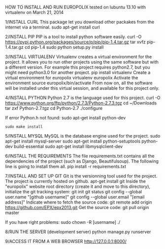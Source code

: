 HOW TO INSTALL AND RUN EUROPOLIX
tested on lubuntu 13.10 with virtualenv on March 21, 2014


1/INSTALL CURL
This package let you download other packakes from the internet via a terminal.
    sudo apt-get install curl


2/INSTALL PIP
PIP is a tool to install python software easily.
    curl -O https://pypi.python.org/packages/source/p/pip/pip-1.4.tar.gz
    tar xvfz pip-1.4.tar.gz
    cd pip-1.4
    sudo python setup.py install


3/INSTALL VIRTUALENV
Virtualenv creates a virtual environment for the project. It allows you to run other projects  using the same software but with a different version.
For example this project requires python2.7, but you might need python3.0 for another project.
    pip install virtualenv
Create a virtual environment for europolix
    virtualenv europolix
Activate the environment
    source europolix/bin/activate
From now on, all the software will be installed under this virtual session, and available for this project only.


4/INSTALL PYTHON
Python 2.7 is the language used for this project.
    curl -O  https://www.python.org/ftp/python/2.7.3/Python-2.7.3.tgz
    cd ~/Downloads
    tar zxf Python-2.7.tgz
    cd Python-2.7
    ./configure

If error Python.h not found:
sudo apt-get install python-dev

    sudo make install


5/INSTALL MYSQL
MySQL is the database engine used for the project.
    sudo apt-get install mysql-server
    sudo apt-get install python-setuptools python-dev build-essential
    sudo apt-get install libmysqlclient-dev


6/INSTALL THE REQUIREMENTS
The file requirements.txt contains all the dependencies of the project (such as Django, Beautifulsoup). The following line is going to install them all.
    pip install -r requirements.txt


7/INSTALL AND SET UP GIT
Git is the versionning tool used for the project. The project is currently hosted on github.
    apt-get install git
Inside the "europolix" website root directory (create it and move to this directory), initialize the git tracking system:
    git init
    git status
    git config --global user.name "[github username]"
    git config --global user.email "[email address]"
Indicate where to fetch the source code:
    git remote add origin https://github.com/EPX/epx2013.git
    Get the source code:
    git pull origin master

If you have right problems:
    sudo chown -R [username] ./


8/RUN THE SERVER (development server)
    python manage.py runserver


9/ACCESS IT FROM A WEB BROWSER
http://127.0.0.1:8000/